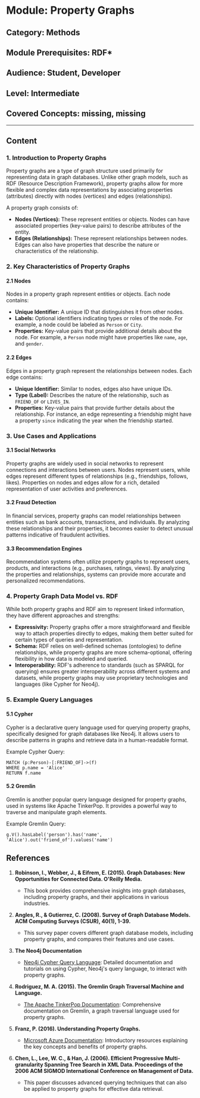 # Module: Property Graphs

## Category: Methods

## Module Prerequisites: RDF\*

## Audience: Student, Developer

## Level: Intermediate

## Covered Concepts: missing, missing

---

## Content

### 1. Introduction to Property Graphs

Property graphs are a type of graph structure used primarily for representing data in graph databases. Unlike other graph models, such as RDF (Resource Description Framework), property graphs allow for more flexible and complex data representations by associating properties (attributes) directly with nodes (vertices) and edges (relationships).

A property graph consists of:

- **Nodes (Vertices):** These represent entities or objects. Nodes can have associated properties (key-value pairs) to describe attributes of the entity.
- **Edges (Relationships):** These represent relationships between nodes. Edges can also have properties that describe the nature or characteristics of the relationship.

### 2. Key Characteristics of Property Graphs

#### 2.1 Nodes

Nodes in a property graph represent entities or objects. Each node contains:

- **Unique Identifier:** A unique ID that distinguishes it from other nodes.
- **Labels:** Optional identifiers indicating types or roles of the node. For example, a node could be labeled as `Person` or `City`.
- **Properties:** Key-value pairs that provide additional details about the node. For example, a `Person` node might have properties like `name`, `age`, and `gender`.

#### 2.2 Edges

Edges in a property graph represent the relationships between nodes. Each edge contains:

- **Unique Identifier:** Similar to nodes, edges also have unique IDs.
- **Type (Label):** Describes the nature of the relationship, such as `FRIEND_OF` or `LIVES_IN`.
- **Properties:** Key-value pairs that provide further details about the relationship. For instance, an edge representing a friendship might have a property `since` indicating the year when the friendship started.

### 3. Use Cases and Applications

#### 3.1 Social Networks

Property graphs are widely used in social networks to represent connections and interactions between users. Nodes represent users, while edges represent different types of relationships (e.g., friendships, follows, likes). Properties on nodes and edges allow for a rich, detailed representation of user activities and preferences.

#### 3.2 Fraud Detection

In financial services, property graphs can model relationships between entities such as bank accounts, transactions, and individuals. By analyzing these relationships and their properties, it becomes easier to detect unusual patterns indicative of fraudulent activities.

#### 3.3 Recommendation Engines

Recommendation systems often utilize property graphs to represent users, products, and interactions (e.g., purchases, ratings, views). By analyzing the properties and relationships, systems can provide more accurate and personalized recommendations.

### 4. Property Graph Data Model vs. RDF

While both property graphs and RDF aim to represent linked information, they have different approaches and strengths:

- **Expressivity:** Property graphs offer a more straightforward and flexible way to attach properties directly to edges, making them better suited for certain types of queries and representation.
- **Schema:** RDF relies on well-defined schemas (ontologies) to define relationships, while property graphs are more schema-optional, offering flexibility in how data is modeled and queried.
- **Interoperability:** RDF's adherence to standards (such as SPARQL for querying) ensures greater interoperability across different systems and datasets, while property graphs may use proprietary technologies and languages (like Cypher for Neo4j).

### 5. Example Query Languages

#### 5.1 Cypher

Cypher is a declarative query language used for querying property graphs, specifically designed for graph databases like Neo4j. It allows users to describe patterns in graphs and retrieve data in a human-readable format.

Example Cypher Query:

```
MATCH (p:Person)-[:FRIEND_OF]->(f)
WHERE p.name = 'Alice'
RETURN f.name
```

#### 5.2 Gremlin

Gremlin is another popular query language designed for property graphs, used in systems like Apache TinkerPop. It provides a powerful way to traverse and manipulate graph elements.

Example Gremlin Query:

```
g.V().hasLabel('person').has('name', 'Alice').out('friend_of').values('name')
```

## References

1. **Robinson, I., Webber, J., & Eifrem, E. (2015). Graph Databases: New Opportunities for Connected Data. O'Reilly Media.**

   - This book provides comprehensive insights into graph databases, including property graphs, and their applications in various industries.

2. **Angles, R., & Gutierrez, C. (2008). Survey of Graph Database Models. ACM Computing Surveys (CSUR), 40(1), 1-39.**

   - This survey paper covers different graph database models, including property graphs, and compares their features and use cases.

3. **The Neo4j Documentation**

   - [Neo4j Cypher Query Language](https://neo4j.com/developer/cypher-query-language/): Detailed documentation and tutorials on using Cypher, Neo4j's query language, to interact with property graphs.

4. **Rodriguez, M. A. (2015). The Gremlin Graph Traversal Machine and Language.**

   - [The Apache TinkerPop Documentation](http://tinkerpop.apache.org/docs/current/reference/): Comprehensive documentation on Gremlin, a graph traversal language used for property graphs.

5. **Franz, P. (2016). Understanding Property Graphs.**

   - [Microsoft Azure Documentation](https://docs.microsoft.com/en-us/azure/cosmos-db/graph-introduction): Introductory resources explaining the key concepts and benefits of property graphs.

6. **Chen, L., Lee, W. C., & Han, J. (2006). Efficient Progressive Multi-granularity Spanning Tree Search in XML Data. Proceedings of the 2006 ACM SIGMOD International Conference on Management of Data.**
   - This paper discusses advanced querying techniques that can also be applied to property graphs for effective data retrieval.
